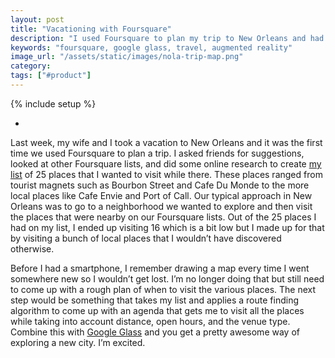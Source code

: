 ```yaml
---
layout: post
title: "Vacationing with Foursquare"
description: "I used Foursquare to plan my trip to New Orleans and had a great time. Technology is making travel a lot easier."
keywords: "foursquare, google glass, travel, augmented reality"
image_url: "/assets/static/images/nola-trip-map.png"
category:
tags: ["#product"]
---
```

{% include setup %}

<ul class="thumbnails">
  <li class="span6">
    <div class="thumbnail">
      <amp-img src="{{ IMG_PATH }}nola-trip-map.png" alt="My NOLA trip map" width="640" height="383" layout="responsive"></amp-img>
    </div>
  </li>
</ul>

Last week, my wife and I took a vacation to New Orleans and it was the first time we used Foursquare to plan a trip. I asked friends for suggestions, looked at other Foursquare lists, and did some online research to create <a href="https://foursquare.com/dangoldin/list/nola-trip" target="_blank">my list</a> of 25 places that I wanted to visit while there. These places ranged from tourist magnets such as Bourbon Street and Cafe Du Monde to the more local places like Cafe Envie and Port of Call. Our typical approach in New Orleans was to go to a neighborhood we wanted to explore and then visit the places that were nearby on our Foursquare lists. Out of the 25 places I had on my list, I ended up visiting 16 which is a bit low but I made up for that by visiting a bunch of local places that I wouldn’t have discovered otherwise.

Before I had a smartphone, I remember drawing a map every time I went somewhere new so I wouldn’t get lost. I’m no longer doing that but still need to come up with a rough plan of when to visit the various places. The next step would be something that takes my list and applies a route finding algorithm to come up with an agenda that gets me to visit all the places while taking into account distance, open hours, and the venue type. Combine this with <a href="http://www.google.com/glass/start/" target="_blank">Google Glass</a> and you get  a pretty awesome way of exploring a new city. I’m excited.